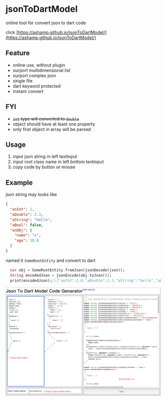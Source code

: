 # jsonToDartModel

online tool for convert json to dart code

click [https://ashamp.github.io/jsonToDartModel/](https://ashamp.github.io/jsonToDartModel/)

## Feature
- online use, without plugin
- surport multidimensional list
- surport complex json
- single file
- dart keyword protected
- instant convert

## FYI
- ~~`int` type will converted to `double`~~
- object should have at least one property
- only first object in array will be parsed

## Usage
1. input json string in left textinput
2. input root class name in left bottom textinput
3. copy code by button or mouse

## Example
json string may looks like
``` json
{
  "anInt": 1,
  "aDouble": 2.3,
  "aString": "hello",
  "aBool": false,
  "anObj": {
    "name": "x",
    "age": 18.0
  }
}
```
named it `SomeRootEntity` and convert to dart
``` dart
  var obj = SomeRootEntity.fromJson(jsonDecode(json));
  String encodedJson = jsonEncode(obj.toJson());
  print(encodedJson);//{"anInt":1.0,"aDouble":2.3,"aString":"hello","aBool":false,"anObj":{"name":"x","age":18.0}}
```

![reademe](readme.png)